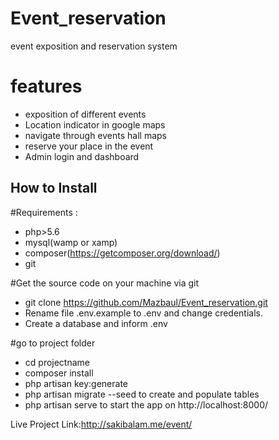 # Event_reservation
event exposition and reservation system
# features
- exposition of different events
- Location indicator in google maps
- navigate through events hall maps
- reserve your place in the event
- Admin login and dashboard

## How to Install

#Requirements :
- php>5.6
- mysql(wamp or xamp)
- composer(https://getcomposer.org/download/)
- git

 #Get the source code on your machine via git
 - git clone https://github.com/Mazbaul/Event_reservation.git
 - Rename file .env.example to .env and change credentials.
 - Create a database and inform .env

 #go to project folder
- cd projectname
- composer install
- php artisan key:generate
- php artisan migrate --seed to create and      populate tables
- php artisan serve to start the app on http://localhost:8000/

Live Project Link:http://sakibalam.me/event/
